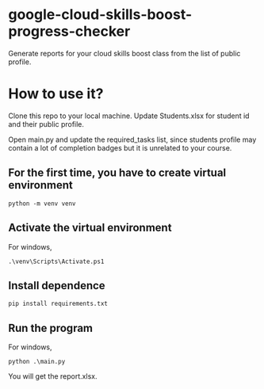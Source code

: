 # google-cloud-skills-boost-progress-checker
Generate reports for your cloud skills boost class from the list of public profile.

# How to use it?
Clone this repo to your local machine.
Update Students.xlsx for student id and their public profile. 

Open main.py and update the required_tasks list, since students profile may contain a lot of completion badges but it is unrelated to your course.

## For the first time, you have to create virtual environment
```
python -m venv venv
```

## Activate the virtual environment
For windows,
```
.\venv\Scripts\Activate.ps1   
```

## Install dependence
```
pip install requirements.txt
```

## Run the program
For windows,
```
python .\main.py
```

You will get the report.xlsx.